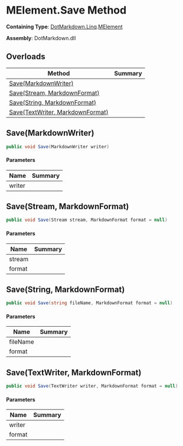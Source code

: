 # MElement\.Save Method

**Containing Type**: [DotMarkdown.Linq](../../README.md)\.[MElement](../README.md)

**Assembly**: DotMarkdown\.dll

## Overloads

| Method | Summary |
| ------ | ------- |
| [Save(MarkdownWriter)](#DotMarkdown_Linq_MElement_Save_DotMarkdown_MarkdownWriter_) | |
| [Save(Stream, MarkdownFormat)](#DotMarkdown_Linq_MElement_Save_System_IO_Stream_DotMarkdown_MarkdownFormat_) | |
| [Save(String, MarkdownFormat)](#DotMarkdown_Linq_MElement_Save_System_String_DotMarkdown_MarkdownFormat_) | |
| [Save(TextWriter, MarkdownFormat)](#DotMarkdown_Linq_MElement_Save_System_IO_TextWriter_DotMarkdown_MarkdownFormat_) | |

## Save\(MarkdownWriter\)<a name="DotMarkdown_Linq_MElement_Save_DotMarkdown_MarkdownWriter_"></a>

```csharp
public void Save(MarkdownWriter writer)
```

#### Parameters

| Name | Summary |
| ---- | ------- |
| writer | |

## Save\(Stream, MarkdownFormat\)<a name="DotMarkdown_Linq_MElement_Save_System_IO_Stream_DotMarkdown_MarkdownFormat_"></a>

```csharp
public void Save(Stream stream, MarkdownFormat format = null)
```

#### Parameters

| Name | Summary |
| ---- | ------- |
| stream | |
| format | |

## Save\(String, MarkdownFormat\)<a name="DotMarkdown_Linq_MElement_Save_System_String_DotMarkdown_MarkdownFormat_"></a>

```csharp
public void Save(string fileName, MarkdownFormat format = null)
```

#### Parameters

| Name | Summary |
| ---- | ------- |
| fileName | |
| format | |

## Save\(TextWriter, MarkdownFormat\)<a name="DotMarkdown_Linq_MElement_Save_System_IO_TextWriter_DotMarkdown_MarkdownFormat_"></a>

```csharp
public void Save(TextWriter writer, MarkdownFormat format = null)
```

#### Parameters

| Name | Summary |
| ---- | ------- |
| writer | |
| format | |

